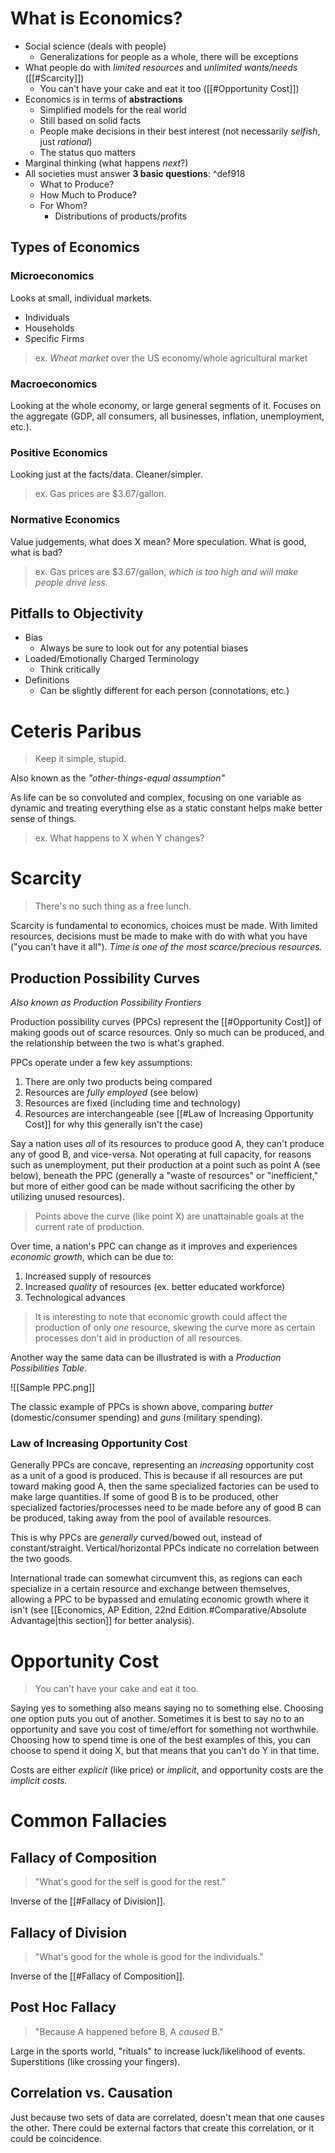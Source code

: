 # What is Economics?
- Social science (deals with people)
	- Generalizations for people as a whole, there will be exceptions
- What people do with *limited resources* and *unlimited wants/needs* ([[#Scarcity]])
	- You can't have your cake and eat it too ([[#Opportunity Cost]])
- Economics is in terms of **abstractions**
	- Simplified models for the real world
	- Still based on solid facts
	- People make decisions in their best interest (not necessarily *selfish*, just *rational*)
	- The status quo matters
- Marginal thinking (what happens *next*?)
- All societies must answer **3 basic questions**: ^def918
	- What to Produce?
	- How Much to Produce?
	- For Whom?
		- Distributions of products/profits

## Types of Economics
### Microeconomics
Looks at small, individual markets.
- Individuals
- Households
- Specific Firms

> ex. _Wheat market_ over the US economy/whole agricultural market
### Macroeconomics
Looking at the whole economy, or large general segments of it. Focuses on the aggregate (GDP, all consumers, all businesses, inflation, unemployment, etc.).

### Positive Economics
Looking just at the facts/data. Cleaner/simpler.
> ex. Gas prices are $3.67/gallon.
### Normative Economics
Value judgements, what does X mean? More speculation. What is good, what is bad?
> ex. Gas prices are $3.67/gallon, *which is too high and will make people drive less.*

## Pitfalls to Objectivity
- Bias
	- Always be sure to look out for any potential biases
- Loaded/Emotionally Charged Terminology
	- Think critically
- Definitions
	- Can be slightly different for each person (connotations, etc.)
# Ceteris Paribus
> Keep it simple, stupid.

Also known as the *"other-things-equal assumption"*

As life can be so convoluted and complex, focusing on one variable as dynamic and treating everything else as a static constant helps make better sense of things.
> ex. What happens to X when Y changes?

# Scarcity
> There's no such thing as a free lunch.

Scarcity is fundamental to economics, choices must be made. With limited resources, decisions must be made to make with do with what you have ("you can't have it all"). *Time is one of the most scarce/precious resources.*

## Production Possibility Curves

*Also known as Production Possibility Frontiers*

Production possibility curves (PPCs) represent the [[#Opportunity Cost]] of making goods out of scarce resources. Only so much can be produced, and the relationship between the two is what's graphed.

PPCs operate under a few key assumptions:
1. There are only two products being compared
2. Resources are *fully employed* (see below)
3. Resources are fixed (including time and technology)
4. Resources are interchangeable (see [[#Law of Increasing Opportunity Cost]] for why this generally isn't the case)

Say a nation uses *all* of its resources to produce good A, they can't produce any of good B, and vice-versa.
	Not operating at full capacity, for reasons such as unemployment, put their production at a point such as point A (see below), beneath the PPC (generally a "waste of resources" or "inefficient," but more of either good can be made without sacrificing the other by utilizing unused resources).

> Points above the curve (like point X) are unattainable goals at the current rate of production.

Over time, a nation's PPC can change as it improves and experiences *economic growth*, which can be due to:
1. Increased supply of resources
2. Increased *quality* of resources (ex. better educated workforce)
3. Technological advances
> It is interesting to note that economic growth could affect the production of only *one* resource, skewing the curve more as certain processes don't aid in production of all resources.

Another way the same data can be illustrated is with a *Production Possibilities Table*.

![[Sample PPC.png]]

The classic example of PPCs is shown above, comparing *butter* (domestic/consumer spending) and *guns* (military spending).

### Law of Increasing Opportunity Cost
Generally PPCs are concave, representing an *increasing* opportunity cost as a unit of a good is produced. This is because if all resources are put toward making good A, then the same specialized factories can be used to make large quantities. If some of good B is to be produced, other specialized factories/processes need to be made before any of good B can be produced, taking away from the pool of available resources.

This is why PPCs are *generally* curved/bowed out, instead of constant/straight. Vertical/horizontal PPCs indicate no correlation between the two goods.

International trade can somewhat circumvent this, as regions can each specialize in a certain resource and exchange between themselves, allowing a PPC to be bypassed and emulating economic growth where it isn't (see [[Economics, AP Edition, 22nd Edition.#Comparative/Absolute Advantage|this section]] for better analysis).

# Opportunity Cost
> You can't have your cake and eat it too.

Saying yes to something also means saying no to something else. Choosing one option puts you out of another. Sometimes it is best to say no to an opportunity and save you cost of time/effort for something not worthwhile. Choosing how to spend time is one of the best examples of this, you can choose to spend it doing X, but that means that you can't do Y in that time.

Costs are either *explicit* (like price) or *implicit*, and opportunity costs are the *implicit costs.*
# Common Fallacies

## Fallacy of Composition
>"What's good for the self is good for the rest."

Inverse of the [[#Fallacy of Division]].
## Fallacy of Division
>"What's good for the whole is good for the individuals."

Inverse of the [[#Fallacy of Composition]].
## Post Hoc Fallacy
>"Because A happened before B, A *caused* B."

Large in the sports world, "rituals" to increase luck/likelihood of events. Superstitions (like crossing your fingers).

## Correlation vs. Causation
Just because two sets of data are correlated, doesn't mean that one causes the other. There could be external factors that create this correlation, or it could be coincidence.
